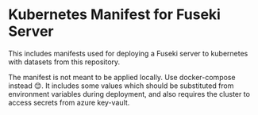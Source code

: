 # Kubernetes Manifest for Fuseki Server

This includes manifests used for deploying a Fuseki server to kubernetes with
datasets from this repository.

The manifest is not meant to be applied locally. Use docker-compose instead 😊.
It includes some values which should be substituted from environment variables
during deployment, and also requires the cluster to access secrets from azure
key-vault.
